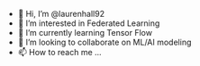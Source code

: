 - 👋 Hi, I’m @laurenhall92
- 👀 I’m interested in Federated Learning
- 🌱 I’m currently learning Tensor Flow
- 💞️ I’m looking to collaborate on ML/AI modeling
- 📫 How to reach me ...

<!---
laurenhall92/laurenhall92 is a ✨ special ✨ repository because its `README.md` (this file) appears on your GitHub profile.
You can click the Preview link to take a look at your changes.
--->

